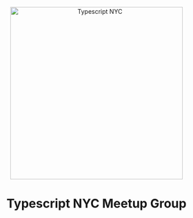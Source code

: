 <p align="center">
  <a href="https://www.meetup.com/TypeScriptNYC/">
    <img alt="Typescript NYC" src="../website/src/images/ts-nyc-logo.png" width="400" />
  </a>
</p>
<h1 align="center">
  Typescript NYC Meetup Group
</h1>

